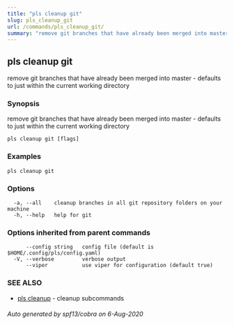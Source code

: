 ```yaml
---
title: "pls cleanup git"
slug: pls_cleanup_git
url: /commands/pls_cleanup_git/
summary: "remove git branches that have already been merged into master - defaults to just within the current working directory"
---
```

## pls cleanup git

remove git branches that have already been merged into master - defaults to just within the current working directory

### Synopsis

remove git branches that have already been merged into master - defaults to just within the current working directory

```
pls cleanup git [flags]
```

### Examples

```
pls cleanup git
```

### Options

```
  -a, --all    cleanup branches in all git repository folders on your machine
  -h, --help   help for git
```

### Options inherited from parent commands

```
      --config string   config file (default is $HOME/.config/pls/config.yaml)
  -V, --verbose         verbose output
      --viper           use viper for configuration (default true)
```

### SEE ALSO

* [pls cleanup](/commands/pls_cleanup/)	 - cleanup subcommands

###### Auto generated by spf13/cobra on 6-Aug-2020
